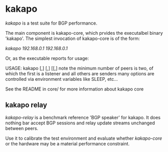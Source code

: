 # kakapo

_kakapo_ is a test suite for BGP performance.

The main component is kakapo-core, which prvides the executalbel binary 'kakapo'.
The simplest invocation of kakapo-core is of the form:

_kakapo 192.168.0.1 192.168.0.1_

Or, as the executable reports for usage:

USAGE: kakapo <IP address>[,<IP address>] <IP address>[,<IP address>] [<IP address>[,<IP address>]
       note the minimum number of peers is two, of which the first is a listener and all others are senders
       many options are controlled via environment variables like SLEEP, etc...


See the README in core/ for more information about kakapo core

## kakapo relay

_kakapo-relay_ is a benchmark reference 'BGP speaker' for kakapo.
It does nothing bar accept BGP sessions and relay update streams unchanged between peers.

Use it to calibrate the test environment and evaluate whether _kakapo-core_ or the hardware may be a material performance constraint.
